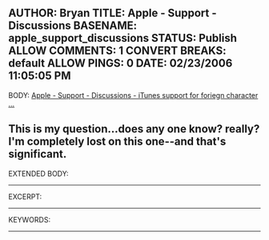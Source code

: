 AUTHOR: Bryan
TITLE: Apple - Support - Discussions
BASENAME: apple_support_discussions
STATUS: Publish
ALLOW COMMENTS: 1
CONVERT BREAKS: __default__
ALLOW PINGS: 0
DATE: 02/23/2006 11:05:05 PM
-----
BODY:
<a title="Apple - Support - Discussions - iTunes support for foriegn character ..." href="http://discussions.apple.com/thread.jspa?threadID=374908&tstart=0">Apple - Support - Discussions - iTunes support for foriegn character ...</a>

This is my question...does any one know? really? I'm completely lost on this one--and that's significant.
-----
EXTENDED BODY:

-----
EXCERPT:

-----
KEYWORDS:

-----


